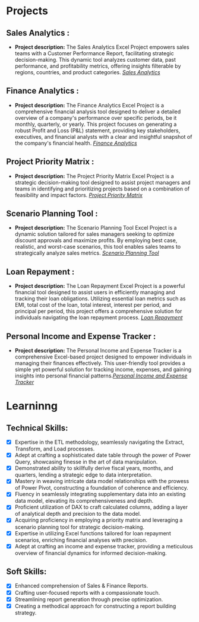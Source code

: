 # Projects

## Sales Analytics :

- **Project description:** The Sales Analytics Excel Project empowers sales teams with a Customer Performance Report, facilitating strategic decision-making. This dynamic tool analyzes customer data, past performance, and profitability metrics, offering insights filterable by regions, countries, and product categories.
_[Sales Analytics](https://github.com/ujjwal2131/CodeBasics-DA-Bootcamp/tree/main/Excel%20Projects/Sales%20Analytics)_


## Finance Analytics :

- **Project description:** The Finance Analytics Excel Project is a comprehensive financial analysis tool designed to deliver a detailed overview of a company's performance over specific periods, be it monthly, quarterly, or yearly. This project focuses on generating a robust Profit and Loss (P&L) statement, providing key stakeholders, executives, and financial analysts with a clear and insightful snapshot of the company's financial health.
_[Finance Analytics](https://github.com/ujjwal2131/CodeBasics-DA-Bootcamp/tree/main/Excel%20Projects/Finance%20Analytics)_


## Project Priority Matrix :

- **Project description:** The Project Priority Matrix Excel Project is a strategic decision-making tool designed to assist project managers and teams in identifying and prioritizing projects based on a combination of feasibility and impact factors.
_[Project Priority Matrix](https://github.com/ujjwal2131/CodeBasics-DA-Bootcamp/tree/main/Excel%20Projects/Project%20Priority%20Matrix)_
  

## Scenario Planning Tool :

- **Project description:** The Scenario Planning Tool Excel Project is a dynamic solution tailored for sales managers seeking to optimize discount approvals and maximize profits. By employing best case, realistic, and worst-case scenarios, this tool enables sales teams to strategically analyze sales metrics.
_[Scenario Planning Tool](https://github.com/ujjwal2131/CodeBasics-DA-Bootcamp/tree/main/Excel%20Projects/Scenario%20Planning%20Tool)_


## Loan Repayment :

- **Project description:** The Loan Repayment Excel Project is a powerful financial tool designed to assist users in efficiently managing and tracking their loan obligations. Utilizing essential loan metrics such as EMI, total cost of the loan, total interest, interest per period, and principal per period, this project offers a comprehensive solution for individuals navigating the loan repayment process.
_[Loan Repayment](https://github.com/ujjwal2131/CodeBasics-DA-Bootcamp/tree/main/Excel%20Projects/Loan%20Repayment)_


## Personal Income and Expense Tracker :

- **Project description:** The Personal Income and Expense Tracker is a comprehensive Excel-based project designed to empower individuals in managing their finances effectively. This user-friendly tool provides a simple yet powerful solution for tracking income, expenses, and gaining insights into personal financial patterns.​
_[Personal Income and Expense Tracker](https://github.com/ujjwal2131/CodeBasics-DA-Bootcamp/tree/main/Excel%20Projects/Income%20and%20Expense%20Tracker)_




# Learninng

## Technical Skills:
- [x]	Expertise in the ETL methodology, seamlessly navigating the Extract, Transform, and Load processes.
- [x]	Adept at crafting a sophisticated date table through the power of Power Query, showcasing finesse in the art of data manipulation.
- [x]	Demonstrated ability to skillfully derive fiscal years, months, and quarters, lending a strategic edge to data interpretation.
- [x]	Mastery in weaving intricate data model relationships with the prowess of Power Pivot, constructing a foundation of coherence and efficiency.
- [x]	Fluency in seamlessly integrating supplementary data into an existing data model, elevating its comprehensiveness and depth.
- [x]	Proficient utilization of DAX to craft calculated columns, adding a layer of analytical depth and precision to the data model.
- [x] Acquiring proficiency in employing a priority matrix and leveraging a scenario planning tool for strategic decision-making.
- [x] Expertise in utilizing Excel functions tailored for loan repayment scenarios, enriching financial analyses with precision.
- [x] Adept at crafting an income and expense tracker, providing a meticulous overview of financial dynamics for informed decision-making. 	

## Soft Skills:
- [x]	Enhanced comprehension of Sales & Finance Reports.
- [x]	Crafting user-focused reports with a compassionate touch.
- [x]	Streamlining report generation through precise optimization.
- [x]	Creating a methodical approach for constructing a report building strategy.

